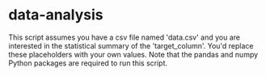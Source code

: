 # data-analysis
This script assumes you have a csv file named 'data.csv' and you are interested in the statistical summary of the 'target_column'. You'd replace these placeholders with your own values. Note that the pandas and numpy Python packages are required to run this script.
